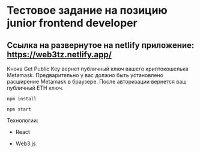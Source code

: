 # Тестовое задание на позицию junior frontend developer
## Ссылка на развернутое на netlify приложение: https://web3tz.netlify.app/


Кнока Get Public Key вернет публичный ключ вашего криптокошелька Metamask. Предварительно у вас должно быть установлено расширение Metamask в браузере.
После авторизации вернется ваш публичный ETH ключ.


```
npm install
```
```
npm start
```


Технологии:
  - React
  
  
  - Web3.js

